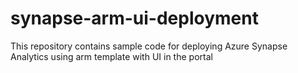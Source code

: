 # synapse-arm-ui-deployment
This repository contains sample code for deploying Azure Synapse Analytics using arm template with UI in the portal
